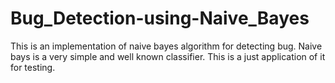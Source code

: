 # Bug_Detection-using-Naive_Bayes
This is an implementation of naive bayes algorithm for detecting bug. Naive bays is a very simple and well known classifier. This is a just application of it for testing. 
